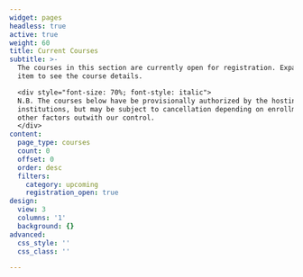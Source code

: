 ```yaml
---
widget: pages
headless: true
active: true
weight: 60
title: Current Courses
subtitle: >-
  The courses in this section are currently open for registration. Expand each
  item to see the course details.

  <div style="font-size: 70%; font-style: italic">
  N.B. The courses below have be provisionally authorized by the hosting
  institutions, but may be subject to cancellation depending on enrollment and
  other factors outwith our control.
  </div>
content:
  page_type: courses
  count: 0
  offset: 0
  order: desc
  filters:
    category: upcoming
    registration_open: true
design:
  view: 3
  columns: '1'
  background: {}
advanced:
  css_style: ''
  css_class: ''

---
```

